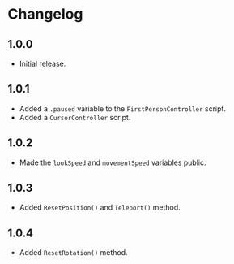 # Changelog

## 1.0.0

- Initial release.

## 1.0.1

- Added a `.paused` variable to the `FirstPersonController` script.
- Added a `CursorController` script.

## 1.0.2

- Made the `lookSpeed` and `movementSpeed` variables public.

## 1.0.3

- Added `ResetPosition()` and `Teleport()` method.

## 1.0.4

- Added `ResetRotation()` method.
